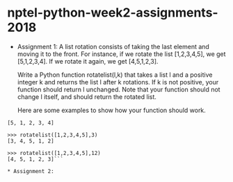 # nptel-python-week2-assignments-2018
* Assignment 1: 
    A list rotation consists of taking the last element and moving it to the front. For instance, if we rotate the list [1,2,3,4,5], we get [5,1,2,3,4]. If we rotate it again, we get [4,5,1,2,3].

    Write a Python function rotatelist(l,k) that takes a list l and a positive integer k and returns the list l after k rotations. If k is not positive, your function should return l unchanged. Note that your function should not change l itself, and should return the rotated list.

    Here are some examples to show how your function should work.

```>>> rotatelist([1,2,3,4,5],1)
[5, 1, 2, 3, 4]

>>> rotatelist([1,2,3,4,5],3)
[3, 4, 5, 1, 2]

>>> rotatelist([1,2,3,4,5],12)
[4, 5, 1, 2, 3]```

* Assignment 2:
